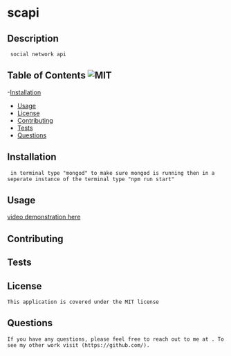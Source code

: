 # scapi

## Description
     social network api
        
## Table of Contents ![MIT](https://img.shields.io/badge/License-MIT-yellow.svg)
   -[Installation](#installation)
   - [Usage](#usage)
   - [License](#license)
   - [Contributing](#contributing)
   - [Tests](#tests)
   - [Questions](#questions) 
        
## Installation
     in terminal type "mongod" to make sure mongod is running then in a seperate instance of the terminal type "npm run start"
        
## Usage

 [video demonstration here](https://drive.google.com/file/d/1pyyYbjzL2LxBov6Am9ZGgEOfxxd_e2o0/view)
        
## Contributing
    
        
## Tests
    
    
## License
    This application is covered under the MIT license
        
## Questions
    If you have any questions, please feel free to reach out to me at . To see my other work visit (https://github.com/).